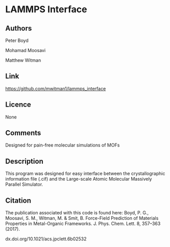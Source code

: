# LAMMPS Interface 
## Authors
Peter Boyd

Mohamad Moosavi

Matthew Witman

## Link 
https://github.com/mwitman1/lammps_interface 

## Licence
None

## Comments
Designed for pain-free molecular simulations of MOFs

## Description
This program was designed for easy interface between the crystallographic
 information file (.cif) and the Large-scale Atomic Molecular Massively
Parallel Simulator.

## Citation
The publication associated with this code is found here:
Boyd, P. G., Moosavi, S. M., Witman, M. & Smit, B. Force-Field Prediction of Materials Properties in Metal-Organic Frameworks. J. Phys. Chem. Lett. 8, 357–363 (2017).

dx.doi.org/10.1021/acs.jpclett.6b02532

